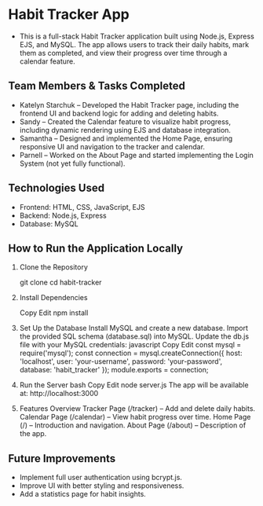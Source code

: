 # Habit Tracker App

- This is a full-stack Habit Tracker application built using Node.js, Express EJS, and MySQL. The app allows users to track their daily habits, mark them as completed, and view their progress over time through a calendar feature.

## Team Members & Tasks Completed

- Katelyn Starchuk – Developed the Habit Tracker page, including the frontend UI and backend logic for adding and deleting habits.
- Sandy – Created the Calendar feature to visualize habit progress, including dynamic rendering using EJS and database integration.
- Samantha – Designed and implemented the Home Page, ensuring responsive UI and navigation to the tracker and calendar.
- Parnell – Worked on the About Page and started implementing the Login System (not yet fully functional).

## Technologies Used

- Frontend: HTML, CSS, JavaScript, EJS
- Backend: Node.js, Express
- Database: MySQL

## How to Run the Application Locally

1. Clone the Repository
   
   git clone <repo-url>
   cd habit-tracker

2. Install Dependencies
   
   Copy
   Edit
   npm install
3. Set Up the Database
   Install MySQL and create a new database.
   Import the provided SQL schema (database.sql) into MySQL.
   Update the db.js file with your MySQL credentials:
   javascript
   Copy
   Edit
   const mysql = require('mysql');
   const connection = mysql.createConnection({
   host: 'localhost',
   user: 'your-username',
   password: 'your-password',
   database: 'habit_tracker'
   });
   module.exports = connection;
4. Run the Server
   bash
   Copy
   Edit
   node server.js
   The app will be available at: http://localhost:3000
5. Features Overview
   Tracker Page (/tracker) – Add and delete daily habits.
   Calendar Page (/calendar) – View habit progress over time.
   Home Page (/) – Introduction and navigation.
   About Page (/about) – Description of the app.

## Future Improvements

- Implement full user authentication using bcrypt.js.
- Improve UI with better styling and responsiveness.
- Add a statistics page for habit insights.
